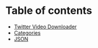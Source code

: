 # Table of contents

* [Twitter Video Downloader](README.md)
* [Categories](categories.md)
* [JSON](json.md)
